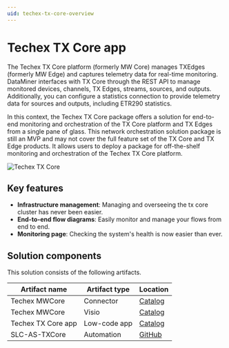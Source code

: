 ```yaml
---
uid: techex-tx-core-overview
---
```


# Techex TX Core app

The Techex TX Core platform (formerly MW Core) manages TXEdges (formerly MW Edge) and captures telemetry data for real-time monitoring. DataMiner interfaces with TX Core through the REST API to manage monitored devices, channels, TX Edges, streams, sources, and outputs. Additionally, you can configure a statistics connection to provide telemetry data for sources and outputs, including ETR290 statistics.

In this context, the Techex TX Core package offers a solution for end-to-end monitoring and orchestration of the TX Core platform and TX Edges from a single pane of glass. This network orchestration solution package is still an MVP and may not cover the full feature set of the TX Core and TX Edge products. It allows users to deploy a package for off-the-shelf monitoring and orchestration of the Techex TX Core platform.

![Techex TX Core](~/solutions/images/techex-txcore-demo.gif)

## Key features

- **Infrastructure management**: Managing and overseeing the tx core cluster has never been easier.
- **End-to-end flow diagrams**: Easily monitor and manage your flows from end to end.
- **Monitoring page**: Checking the system's health is now easier than ever.

## Solution components

This solution consists of the following artifacts.

| Artifact name | Artifact type     | Location |
|-------------|---------------------|------    |
| Techex MWCore | Connector    | [Catalog](https://catalog.dataminer.services/details/838c9515-69fd-4405-9284-822cb8bd5686) |
| Techex MWCore | Visio    | [Catalog](https://catalog.dataminer.services/details/fdd0f03c-a5b5-49b6-8275-2c736e37369e)    |
| Techex TX Core app | Low-code app | [Catalog](https://catalog.dataminer.services/details/3db5e1b5-9d22-44f6-bf6c-7c6c205f8c13) |
| SLC-AS-TXCore | Automation | [GitHub](https://github.com/SkylineCommunications/SLC-AS-TXCore) |
